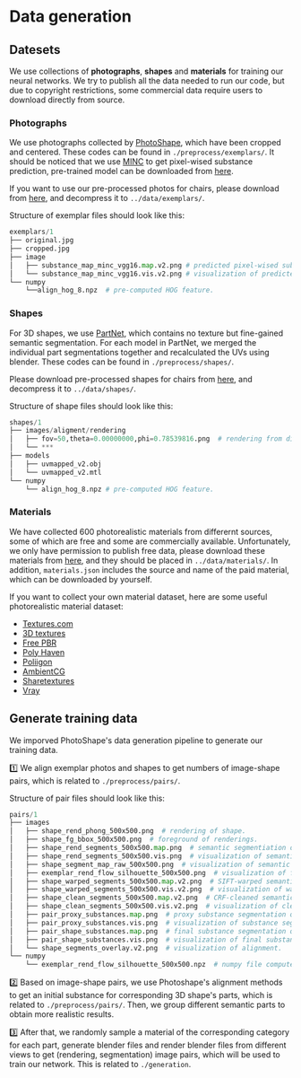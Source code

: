 # Data generation

## Datesets
We use collections of **photographs**, **shapes** and **materials** for training our neural networks. We try to publish all the data needed to run our code, but due to copyright restrictions, some commercial data require users to download directly from source.
### Photographs
We use photographs collected by [PhotoShape](https://github.com/keunhong/photoshape#exemplar-images), which have been cropped and centered. These codes can be found in `./preprocess/exemplars/`. It should be noticed that we use [MINC](http://opensurfaces.cs.cornell.edu/publications/minc/) to get pixel-wised substance prediction, pre-trained model can be downloaded from [here]().

If you want to use our pre-processed photos for chairs, please download from [here](url-to-exemplar), and decompress it to `../data/exemplars/`.

Structure of exemplar files should look like this:
```Python
exemplars/1
├── original.jpg   
├── cropped.jpg
├── image
│   ├── substance_map_minc_vgg16.map.v2.png # predicted pixel-wised substance map.
│   └── substance_map_minc_vgg16.vis.v2.png # visualization of predicted pixel-wised substance map.
└── numpy
    └──align_hog_8.npz  # pre-computed HOG feature.
```
### Shapes
For 3D shapes, we use [PartNet](https://partnet.cs.stanford.edu/), which contains no texture but fine-gained semantic segmentation. For each model in PartNet, we merged the individual part segmentations together and recalculated the UVs using blender. These codes can be found in `./preprocess/shapes/`.

Please download pre-processed shapes for chairs from [here](url-to-shape), and decompress it to `../data/shapes/`.

Structure of shape files should look like this:
```Python
shapes/1
├── images/aligment/rendering
│   ├── fov=50,theta=0.00000000,phi=0.78539816.png  # rendering from different point of views.
│   └── *** 
├── models
│   ├── uvmapped_v2.obj
│   └── uvmapped_v2.mtl
└── numpy
    └── align_hog_8.npz # pre-computed HOG feature.
```
### Materials
We have collected 600 photorealistic materials from differernt sources, some of which are free and some are commercially available. Unfortunately, we only have permission to publish free data, please download these materials from [here](), and they should be placed in `../data/materials/`. In addition, `materials.json`  includes the source and name of the paid material, which can be downloaded by yourself.

If you want to collect your own material dataset, here are some useful photorealistic material dataset:
+ [Textures.com](https://www.textures.com/library)
+ [3D textures](https://3dtextures.me/)
+ [Free PBR](https://freepbr.com/)
+ [Poly Haven](https://polyhaven.com/)
+ [Poliigon](https://www.poliigon.com/)
+ [AmbientCG](https://ambientcg.com/)
+ [Sharetextures](https://www.sharetextures.com/)
+ [Vray](https://www.vray-materials.de/)

## Generate training data
We imporved PhotoShape's data generation pipeline to generate our training data.

1️⃣ We align exemplar photos and shapes to get numbers of image-shape pairs, which is related to `./preprocess/pairs/`.

Structure of pair files should look like this:
```Python
pairs/1
├── images
│   ├── shape_rend_phong_500x500.png  # rendering of shape.
│   ├── shape_fg_bbox_500x500.png  # foreground of renderings.
│   ├── shape_rend_segments_500x500.map.png  # semantic segmentiation of shape.
│   ├── shape_rend_segments_500x500.vis.png  # visualization of semantic segmentation.
│   ├── shape_segment_map_raw_500x500.png  # visualization of semantic segmentation.
│   ├── exemplar_rend_flow_silhouette_500x500.png  # visualization of flow.
│   ├── shape_warped_segments_500x500.map.v2.png  # SIFT-warped semantic segmentation.
│   ├── shape_warped_segments_500x500.vis.v2.png  # visualization of warped semantic segmentation.
│   ├── shape_clean_segments_500x500.map.v2.png  # CRF-cleaned semantic segmentation.
│   ├── shape_clean_segments_500x500.vis.v2.png  # visualization of cleaned semantic segmentation.
│   ├── pair_proxy_substances.map.png  # proxy substance segmentation of shape.
│   ├── pair_proxy_substances.vis.png  # visualization of substance segmentation.
│   ├── pair_shape_substances.map.png  # final substance segmentation of shape.
│   ├── pair_shape_substances.vis.png  # visualization of final substance segmentation.
│   └── shape_segments_overlay.v2.png  # visualization of alignment.
└── numpy
    └── exemplar_rend_flow_silhouette_500x500.npz  # numpy file computed by SIFT-Flow.
```

2️⃣ Based on image-shape pairs, we use Photoshape's alignment methods to get an initial substance for corresponding 3D shape's parts, which is related to `./preprocess/pairs/`. Then, we group different semantic parts to obtain more realistic results.

3️⃣ After that, we randomly sample a material of the corresponding category for each part, generate blender files and render blender files from different views to get (rendering, segmentation) image pairs, which will be used to train our network.
This is related to `./generation`.

